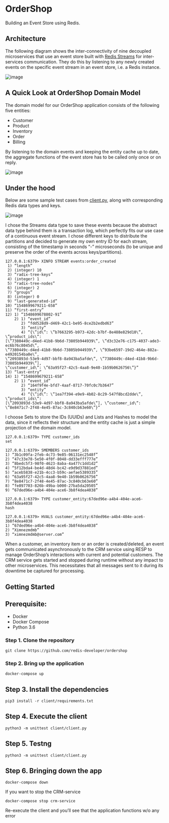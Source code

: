 # OrderShop 

Building an Event Store using Redis.


## Architecture


The following diagram shows the inter-connectivity of nine decoupled microservices that use an event store built with [Redis Streams](https://redis.io/topics/streams-intro) for inter-services communication. They do this by listening to any newly created events on the specific event stream in an event store, i.e. a Redis instance.

![image](https://user-images.githubusercontent.com/313480/151544356-a716df28-2798-49fd-b46d-7ac715d04e4e.png)


## A Quick Look at OrderShop Domain Model

The domain model for our OrderShop application consists of the following five entities:

- Customer
- Product
- Inventory
- Order
- Billing

By listening to the domain events and keeping the entity cache up to date, the aggregate functions of the event store has to be called only once or on reply.

![image](https://user-images.githubusercontent.com/313480/151543255-80c8273a-93e6-492d-b593-a7b9e1cd92e1.png)

## Under the hood

Below are some sample test cases from [client.py](https://github.com/redis-developer/ordershop/blob/master/client/client.py), along with corresponding Redis data types and keys.

![image](https://user-images.githubusercontent.com/313480/151546605-2b01b1d2-22c5-4d7d-a011-4ca26a0a9616.png)

I chose the Streams data type to save these events because the abstract data type behind them is a transaction log, which perfectly fits our use case of a continuous event stream. I chose different keys to distribute the partitions and decided to generate my own entry ID for each stream, consisting of the timestamp in seconds “-” microseconds (to be unique and preserve the order of the events across keys/partitions).

```
127.0.0.1:6379> XINFO STREAM events:order_created
 1) “length”
 2) (integer) 10
 3) “radix-tree-keys”
 4) (integer) 1
 5) “radix-tree-nodes”
 6) (integer) 2
 7) “groups”
 8) (integer) 0
 9) “last-generated-id”
10) “1548699679211-658”
11) “first-entry”
12) 1) “1548699678802-91”
    2) 1) “event_id”
       2) “fdd528d9-d469-42c1-be95-8ce2b2edbd63”
       3) “entity”
       4) “{\”id\”: \”b7663295-b973-42dc-b7bf-8e488e829d10\”, \”product_ids\”:
[\”7380449c-d4ed-41b8-9b6d-73805b944939\”, \”d3c32e76-c175-4037-ade3-ec6b76c8045d\”,
\”7380449c-d4ed-41b8-9b6d-73805b944939\”, \”93be6597-19d2-464e-882a-e4920154ba0e\”,
\”2093893d-53e9-4d97-bbf8-8a943ba5afde\”, \”7380449c-d4ed-41b8-9b6d-73805b944939\”],
\”customer_id\”: \”63a95f27-42c5-4aa8-9e40-1b59b0626756\”}”
13) “last-entry”
14) 1) “1548699679211-658”
    2) 1) “event_id”
       2) “164f9f4e-bfd7-4aaf-8717-70fc0c7b3647”
       3) “entity”
       4) “{\”id\”: \”1ea7f394-e9e9-4b02-8c29-547f8bcd2dde\”, \”product_ids\”:
[\”2093893d-53e9-4d97-bbf8-8a943ba5afde\”], \”customer_id\”:
\”8e8471c7-2f48-4e45-87ac-3c840cb63e60\”}”
```

I choose Sets to store the IDs (UUIDs) and Lists and Hashes to model the data, since it reflects their structure and the entity cache is just a simple projection of the domain model.

```
127.0.0.1:6379> TYPE customer_ids
set

127.0.0.1:6379> SMEMBERS customer_ids
1) “3b1c09fa-2feb-4c73-9e85-06131ec2548f”
2) “47c33e78-5e50-4f0f-8048-dd33efff777e”
3) “8bedc5f3-98f0-4623-8aba-4a477c1dd1d2”
4) “5f12bda4-be4d-48d4-bc42-e9d9d37881ed”
5) “aceb5838-e21b-4cc3-b59c-aefae5389335”
6) “63a95f27-42c5-4aa8-9e40-1b59b0626756”
7) “8e8471c7-2f48-4e45-87ac-3c840cb63e60”
8) “fe897703-826b-49ba-b000-27ba5da20505”
9) “67ded96e-a4b4-404e-ace6-3b8f4dea4038”

127.0.0.1:6379> TYPE customer_entity:67ded96e-a4b4-404e-ace6-3b8f4dea4038
hash

127.0.0.1:6379> HVALS customer_entity:67ded96e-a4b4-404e-ace6-3b8f4dea4038
1) “67ded96e-a4b4-404e-ace6-3b8f4dea4038”
2) “Ximnezmdmb”
3) “ximnezmdmb@server.com”
```


When a customer, an inventory item or an order is created/deleted, an event gets  communicated asynchronously to the CRM service using RESP to manage OrderShop’s interactions with current and potential customers. The CRM service gets started and stopped during runtime without any impact to other microservices. This necessitates that all messages sent to it during its downtime be captured for processing.





## Getting Started

## Prerequisite:

- Docker
- Docker Compose
- Python 3.6

### Step 1. Clone the repository

```
git clone https://github.com/redis-developer/ordershop
```

### Step 2. Bring up the application

```
docker-compose up
```

## Step 3. Install the dependencies 

```
pip3 install -r client/requirements.txt
```

## Step 4. Execute the client

```
python3 -m unittest client/client.py
```

## Step 5. Testng

```
python3 -m unittest client/client.py
```

## Step 6. Bringing down the app

```
docker-compose down
```

If you want to stop the CRM-service

```
docker-compose stop crm-service
```

Re-execute the client and you’ll see that the application functions w/o any error

